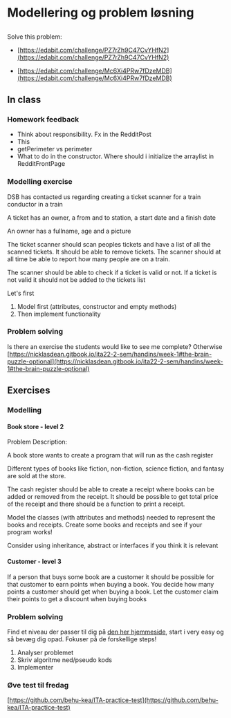 # Modellering og problem løsning



## 



Solve this problem:

- [https://edabit.com/challenge/PZ7rZh9C47CvYHfN2](https://edabit.com/challenge/PZ7rZh9C47CvYHfN2)

- [https://edabit.com/challenge/Mc6Xi4PRw7fDzeMDB](https://edabit.com/challenge/Mc6Xi4PRw7fDzeMDB)







## In class



### Homework feedback

- Think about responsibility. Fx in the RedditPost
- This
- getPerimeter vs perimeter
- What to do in the constructor. Where should i initialize the arraylist in RedditFrontPage



### Modelling exercise

DSB has contacted us regarding creating a ticket scanner for a train conductor in a train

A ticket has an owner, a from and to station, a start date and a finish date

An owner has a fullname, age and a picture

The ticket scanner should scan peoples tickets and have a list of all the scanned tickets. It should be able to remove tickets. The scanner should at all time be able to report how many people are on a train. 

The scanner should be able to check if a ticket is valid or not. If a ticket is not valid it should not be added to the tickets list

Let's first 

1. Model first (attributes, constructor and empty methods)
2. Then implement functionality



### Problem solving

Is there an exercise the students would like to see me complete? Otherwise [https://nicklasdean.gitbook.io/ita22-2-sem/handins/week-1#the-brain-puzzle-optional](https://nicklasdean.gitbook.io/ita22-2-sem/handins/week-1#the-brain-puzzle-optional)



## Exercises



### Modelling



#### Book store - level 2

Problem Description:

A book store wants to create a program that will run as the cash register

Different types of books like fiction, non-fiction, science fiction, and fantasy are sold at the store. 

The cash register should be able to create a receipt where books can be added or removed from the receipt. It should be possible to get total price of the receipt and there should be a function to print a receipt.

Model the classes (with attributes and methods) needed to represent the books and receipts. Create some books and receipts and see if your program works! 

Consider using inheritance, abstract or interfaces if you think it is relevant



#### Customer - level 3

If a person that buys some book are a customer it should be possible for that customer to earn points when buying a book. You decide how many points a customer should get when buying a book. Let the customer claim their points to get a discount when buying books



### Problem solving

Find et niveau der passer til dig på [den her hjemmeside](https://edabit.com/challenges), start i very easy og så bevæg dig opad. Fokuser på de forskellige steps!

1. Analyser problemet
2. Skriv algoritme ned/pseudo kods
3. Implementer



### Øve test til fredag

[https://github.com/behu-kea/ITA-practice-test](https://github.com/behu-kea/ITA-practice-test)



